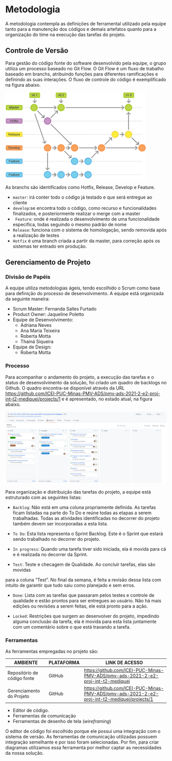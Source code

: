 
# Metodologia

A metodologia contempla as definições de ferramental utilizado pela equipe tanto para a manutenção dos códigos e demais artefatos quanto para a organização do time na execução das tarefas do projeto.

## Controle de Versão

Para gestão do código fonte do software desenvolvido pela equipe, o grupo utiliza um processo baseado no Git Flow. O Git Flow é um fluxo de trabalho baseado em branchs, atribuindo funções para diferentes ramificações e definindo as suas interações. O fluxo de controle do código é exemplificado na figura abaixo. 

![image](/docs/img/gitflow.png)

As branchs são identificados como Hotfix, Release, Develop e Feature.

- `master`: irá conter todo o código já testado e que será entregue ao cliente 
- `develop`:se encontra todo o código, como recurso e funcionalidades finalizados, e posteriormente realizar o merge com a master
- ` Feature`: onde é realizada o desenvolvimento de uma funcionalidade específica, todas seguindo o mesmo padrão de nome
- `Release`: funciona com o sistema de homologação, sendo removida após a realização de testes
-  `Hotfix` é uma branch criada a partir da master, para correção após os sistemas ter entrado em produção.

## Gerenciamento de Projeto

### Divisão de Papéis

A equipe utiliza metodologias ágeis, tendo escolhido o Scrum como base para definição do processo de desenvolvimento.
A equipe está organizada da seguinte maneira:

* Scrum Master: Fernanda Salles Furtado
* Product Owner: Jaqueline Poletto 
* Equipe de Desenvolvimento:
  * Adriana Neves 
  * Ana Maria Teixeira
  * Roberta Motta 
  * Thainá Siqueira 
* Equipe de Design:
  * Roberta Motta   

### Processo

Para acompanhar o andamento do projeto, a execução das tarefas e o status de desenvolvimento da solução, foi criado um quadro de backlogs no Github. O quadro encontra-se disponível através da URL https://github.com/ICEI-PUC-Minas-PMV-ADS/pmv-ads-2021-2-e2-proj-int-t2-mediquei/projects/1 e é apresentado, no estado atual, na figura abaixo. 

![image](/docs/img/Backlog_Github.PNG)

Para organização e distribuição das tarefas do projeto, a equipe está estruturado com as seguintes listas: 

- `Backlog`: Não está em uma coluna propriamente definida. As tarefas ficam listadas na parte do To Do e reúne todas as etapas a serem trabalhadas. Todas as atividades identificadas no decorrer do projeto também devem ser incorporadas a esta lista.

- `To Do`: Esta lista representa o Sprint Backlog. Este é o Sprint que estará sendo trabalhado no decorrer do projeto.

- `In progress`: Quando uma tarefa tiver sido iniciada, ela é movida para cá e é realizada no decorrer da Sprint.

- `Test`: Teste e checagem de Qualidade. Ao concluir tarefas, elas são movidas

para a coluna “Test”. No final da semana, é feita a revisão dessa lista com intuito de garantir que tudo saiu como planejado e sem erros.

- `Done`: Lista com as tarefas que passaram pelos testes e controle de qualidade e estão prontos para ser entregues ao usuário. Não há mais edições ou revisões a serem feitas, ele está pronto para a ação.

- `Locked`: Restrições que surgem ao desenvolver do projeto, impedindo alguma conclusão da tarefa, ela é movida para esta lista juntamente com um comentário sobre o que está travando a tarefa.
 
### Ferramentas

As ferramentas empregadas no projeto são:

|AMBIENTE| PLATAFORMA|LINK DE ACESSO|
|---------|-----------|-------------------|
|Repositório de código fonte| 	GitHub| https://github.com/ICEI-PUC-Minas-PMV-ADS/pmv-ads-2021-2-e2-proj-int-t2-mediquei|
|Gerenciamento do Projeto| 	GitHub| https://github.com/ICEI-PUC-Minas-PMV-ADS/pmv-ads-2021-2-e2-proj-int-t2-mediquei/projects/1|

- Editor de código.
- Ferramentas de comunicação
- Ferramentas de desenho de tela (_wireframing_)

O editor de código foi escolhido porque ele possui uma integração com o sistema de versão. As ferramentas de comunicação utilizadas possuem integração semelhante e por isso foram selecionadas. Por fim, para criar diagramas utilizamos essa ferramenta por melhor captar as necessidades da nossa solução.


